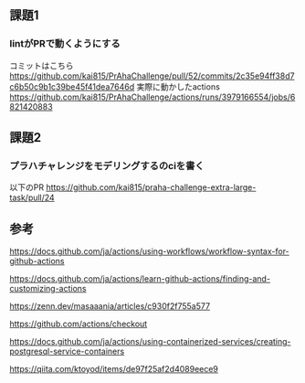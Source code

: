 ## 課題1
### lintがPRで動くようにする
コミットはこちら
https://github.com/kai815/PrAhaChallenge/pull/52/commits/2c35e94ff38d7c6b50c9b1c39be45f41dea7646d
実際に動かしたactions
https://github.com/kai815/PrAhaChallenge/actions/runs/3979166554/jobs/6821420883

## 課題2

### プラハチャレンジをモデリングするのciを書く
以下のPR
https://github.com/kai815/praha-challenge-extra-large-task/pull/24


## 参考
https://docs.github.com/ja/actions/using-workflows/workflow-syntax-for-github-actions

https://docs.github.com/ja/actions/learn-github-actions/finding-and-customizing-actions

https://zenn.dev/masaaania/articles/c930f2f755a577

https://github.com/actions/checkout

https://docs.github.com/ja/actions/using-containerized-services/creating-postgresql-service-containers

https://qiita.com/ktoyod/items/de97f25af2d4089eece9